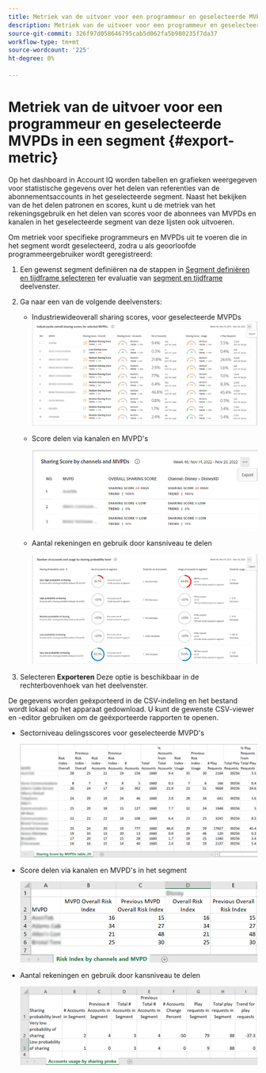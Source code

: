 ```yaml
---
title: Metriek van de uitvoer voor een programmeur en geselecteerde MVPDs in een segment
description: Metriek van de uitvoer voor een programmeur en geselecteerde MVPDs in een segment
source-git-commit: 326f97d058646795cab5d062fa5b980235f7da37
workflow-type: tm+mt
source-wordcount: '225'
ht-degree: 0%

---
```


# Metriek van de uitvoer voor een programmeur en geselecteerde MVPDs in een segment {#export-metric}

Op het dashboard in Account IQ worden tabellen en grafieken weergegeven voor statistische gegevens over het delen van referenties van de abonnementsaccounts in het geselecteerde segment. Naast het bekijken van de het delen patronen en scores, kunt u de metriek van het rekeningsgebruik en het delen van scores voor de abonnees van MVPDs en kanalen in het geselecteerde segment van deze lijsten ook uitvoeren.

Om metriek voor specifieke programmeurs en MVPDs uit te voeren die in het segment wordt geselecteerd, zodra u als geoorloofde programmeergebruiker wordt geregistreerd:

1. Een gewenst segment definiëren na de stappen in [Segment definiëren en tijdframe selecteren](/help/AccountIQ/howto-select-segment-timeframe.md) ter evaluatie van [segment en tijdframe](/help/AccountIQ/segments-timeframe.md) deelvenster.

1. Ga naar een van de volgende deelvensters:

   * Industriewideoverall sharing scores, voor geselecteerde MVPDs
      ![](assets/ind-sharpanel-export-option.png)

   * Score delen via kanalen en MVPD&#39;s

      ![](assets/sharscorepanel-export-option.png)

   * Aantal rekeningen en gebruik door kansniveau te delen

      ![](assets/usage-panel-export-option.png)

1. Selecteren **Exporteren** Deze optie is beschikbaar in de rechterbovenhoek van het deelvenster.

De gegevens worden geëxporteerd in de CSV-indeling en het bestand wordt lokaal op het apparaat gedownload. U kunt de gewenste CSV-viewer en -editor gebruiken om de geëxporteerde rapporten te openen.

* Sectorniveau delingsscores voor geselecteerde MVPD&#39;s

   ![](assets/export-ind-sharing-score.png)

* Score delen via kanalen en MVPD&#39;s in het segment

   ![](assets/export-risk-index-by-mvpdchannels.png)

* Aantal rekeningen en gebruik door kansniveau te delen

   ![](assets/export-acc-usage.png)
